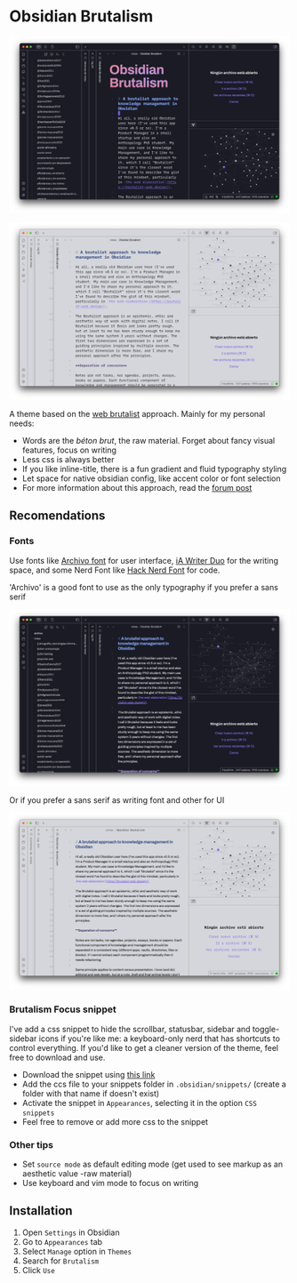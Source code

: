 # Obsidian Brutalism

![Brutalism dark](img/obsidian-brutalism-dark.png)

![Brutalism light](img/obsidian-brutalism-light.png)

A theme based on the [web brutalist](https://brutalist-web.design/) approach. Mainly for my personal needs:

- Words are the *béton brut*, the raw material. Forget about fancy visual features, focus on writing
- Less css is always better
- If you like inline-title, there is a fun gradient and fluid typography styling
- Let space for native obsidian config, like accent color or font selection
- For more information about this approach, read the [forum post](https://forum.obsidian.md/t/a-brutalist-approach-to-knowledge-management-in-obsidian/60553)

## Recomendations

### Fonts

Use fonts like [Archivo font](https://fonts.google.com/specimen/Archivo) for user interface, [iA Writer Duo](https://github.com/iaolo/iA-Fonts/tree/master/iA%20Writer%20Duo) for the writing space, and some Nerd Font like [Hack Nerd Font](https://github.com/ryanoasis/nerd-fonts/tree/master/patched-fonts/Hack) for code.

'Archivo' is a good font to use as the only typography if you prefer a sans serif

![Brutalism Archivo](img/obsidian-brutalism-dark-one-font.png)

Or if you prefer a sans serif as writing font and other for UI

![Brutalism Inverted Recomended fonts](img/obsidian-brutalism-light-inverted-fonts.png)

### Brutalism Focus snippet

I've add a css snippet to hide the scrollbar, statusbar, sidebar and toggle-sidebar icons if you're like me: a keyboard-only nerd that has shortcuts to control everything. If you'd like to get a cleaner version of the theme, feel free to download and use.

- Download the snippet using [this link](https://raw.githubusercontent.com/abrahambahez/Brutalism/main/brutalism-focus-snippet.css)
- Add the ccs file to your snippets folder in `.obsidian/snippets/` (create a folder with that name if doesn't exist)
- Activate the snippet in `Appearances`, selecting it in the option `CSS snippets`
- Feel free to remove or add more css to the snippet

### Other tips

- Set `source mode` as default editing mode (get used to see markup as an aesthetic value -raw material)
- Use keyboard and vim mode to focus on writing

## Installation

1. Open `Settings` in Obsidian
2. Go to `Appearances` tab
3. Select `Manage` option in `Themes`
4. Search for `Brutalism`
5. Click `Use`

